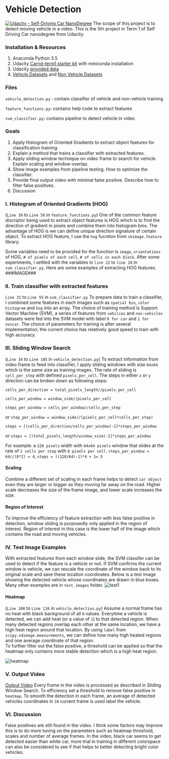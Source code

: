 # Vehicle Detection
[![Udacity - Self-Driving Car NanoDegree](https://s3.amazonaws.com/udacity-sdc/github/shield-carnd.svg)](http://www.udacity.com/drive)
The scope of this project is to detect moving vehicle in a video. This is the 5th project in Term 1 of Self Driving Car nanodegree from Udacity.
### Installation & Resources
1. Anaconda Python 3.5
2. Udacity [Carnd-term1 starter kit](https://github.com/udacity/CarND-Term1-Starter-Kit) with miniconda installation 
3. Udacity [provided data](https://github.com/udacity/CarND-Vehicle-Detection)
4. [Vehicle Datasets](https://s3.amazonaws.com/udacity-sdc/Vehicle_Tracking/vehicles.zip) and [Non Vehicle Datasets](https://s3.amazonaws.com/udacity-sdc/Vehicle_Tracking/non-vehicles.zip)

### Files
`vehicle_detection.py` : contain classifier of vehicle and non-vehicle training

`feature_functions.py`: contains help code to extract features

`svm_classifier.py`: contains pipeline to detect vehicle in video

### Goals
1. Apply Histogram of Oriented Gradients to extract object features for classification training.
2. Explain a method that trains a classifier with extracted features.
3. Apply sliding window technique on video frame to search for vehicle. Explain scaling and window overlap.
4. Show image examples from pipeline testing. How to optimize the classifier.
5. Provide final output video with minimal false positive. Describe how to filter false positives.
6. Discussion

### I. Histogram of Oriented Gradients (HOG)
(`Line 39` to `Line 50` in `feature_functions.py`)
One of the common feature discriptor being used to extract object features is HOG which is to find the direction of gradient in pixels and combine them into histogram bins. The advantage of HOG is we can define unique direction signature of certain object. To extract HOG feature, I use the `hog` fucntion  from `skimage.feature` library. 

Some variables need to be provided for the function is `image`, `orientations` of HOG, `# of pixels of each cell`, `# of cells in each block`. After some experiments, I settled with the variables in `line 22` to `line 28` in `svm_classifier.py`. Here are some examples of extracting HOG features.
###IMAGE###
### II. Train classifier with extracted features
`Line 31` to `Line 55` in `svm_classifier.py`
To prepare data to train a classifier, I combined some features in each images such as `spatial bin`, `color histogram` and `hog` into an array. The choice of training method is Support Vector Machine (SVM), a series of features from `vehilces` and `non-vehicles` datasets were fed into the SVM model with label `0 for car` and `1 for noncar`.
The choice of parameters for training is after several implementation, the current choice has relatively good speed to train with high accuracy.

### III. Sliding Window Search
(`Line 34` to `Line 105` in `vehicle_detection.py`)
To extract information from video frame to feed into classifier, I apply sliding windows with size `64x64` which is the same size as training images. The rate of sliding is `cell_per_step` with defined `pixels_per_cell`.
The steps in either `x` or `y` direction can be broken down as following steps:

`cells_per_direction = total_pixels_length//pixels_per_cell`

`cells_per_window = window_side//pixels_per_cell`

`steps_per_window = cells_per_window//cells_per_step` 

or `step_per_window = window_side//(pixels_per_cell*cells_per_step)`

`steps = [(cells_per_direction/cells_per_window)-1]*steps_per_window`

or `steps = [(total_pixels_length/window_size)-1]*steps_per_window`

For example: a `128 pixels` width with `64x64 pixels` window that slides at the rate of `2 cells per step` with `8 pixels per cell`. `steps_per_window = 64//(8*2) = 4`, `steps = ((128/64)-1)*4 + 1= 5`
#### Scaling
Combine a different set of scaling in each frame helps to detect `car object` even they are larger or bigger as they moving far away on the road. Higher scale decreases the size of the frame image, and lower scale increases the size.
#### Region of Interest
To improve the efficiency of feature extraction with less false positive in detection, window sliding is purposedly only applied in the region of interest. Region of interest in this case is the lower half of the image which contains the road and moving vehicles.


### IV. Test Image Examples
With extracted features from each window slide, the SVM classifer can be used to detect if the feature is a vehicle or not. If SVM confirms the current window is vehicle, we can rescale the coordinate of the window back to its original scale and save these location coordinates. Below is a test image showing the detected vehicle whose coordinates are drawn in blue boxes. Many other examples are in `test_images` folder. 
![test1](https://cloud.githubusercontent.com/assets/23693651/23692815/ed36874c-039e-11e7-9659-3b9b892d3215.png)

#### Heatmap
(`Line 108` to `Line 116` in `vehicle_detection.py`)
Assume a normal frame has no heat with black background of all `0` values. Everytime a vehicle is detected, we can add heat (or a value of `1`) to that detected region. When many detected regions overlap each other at the same location, we have a high heat region around that location. By using `label` from `scipy.ndimage.measurements`, we can define how many high heated regions and one average coordinate of that region.  
To further filter out the false positive, a threshold can be applied so that the heatmap only contains more stable detection which is a high heat region.

![heatmap](https://cloud.githubusercontent.com/assets/23693651/23692817/f0ef362c-039e-11e7-8d8b-4a6178c07e69.png)

### V. Output Video
[Output Video](https://)
Every frame in the video is processed as described in Sliding Window Search. 
To efficiency set a threshold to remove false positive in `heatmap`. To smooth the detection in each frame, an average of detected vehicles coordinates in `10` current frame is used label the vehicle.

### VI. Discussion
False positives are still found in the video. I think some factors may improve this is to do more tuning on the parameters such as heatmap threshold, scales and number of average frames. In the video, black car seems to get detected easier than white car, more trial in training in different colorspace can also be considered to see if that helps to better detecting bright color vehicles.

